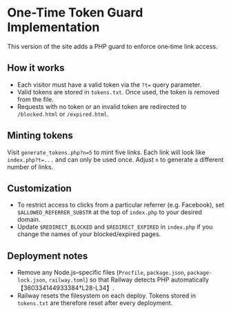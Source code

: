 # One-Time Token Guard Implementation

This version of the site adds a PHP guard to enforce one‑time link access.

## How it works
* Each visitor must have a valid token via the `?t=` query parameter.
* Valid tokens are stored in `tokens.txt`. Once used, the token is removed from the file.
* Requests with no token or an invalid token are redirected to `/blocked.html` or `/expired.html`.

## Minting tokens
Visit `generate_tokens.php?n=5` to mint five links. Each link will look like `index.php?t=...` and can only be used once. Adjust `n` to generate a different number of links.

## Customization
* To restrict access to clicks from a particular referrer (e.g. Facebook), set `$ALLOWED_REFERRER_SUBSTR` at the top of `index.php` to your desired domain.
* Update `$REDIRECT_BLOCKED` and `$REDIRECT_EXPIRED` in `index.php` if you change the names of your blocked/expired pages.

## Deployment notes
* Remove any Node.js–specific files (`Procfile`, `package.json`, `package-lock.json`, `railway.toml`) so that Railway detects PHP automatically【360334144933384†L28-L34】.
* Railway resets the filesystem on each deploy. Tokens stored in `tokens.txt` are therefore reset after every deployment.
